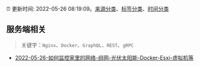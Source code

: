 :alarm_clock: 更新时间: 2022-05-26 08:19:09。[来源分类](../README.md)、[标签分类](../TAGS.md)、[时间分类](../TIMELINE.md)

## 服务端相关


> 关键字：`Nginx`、`Docker`、`GraphQL`、`REST`、`gRPC`



- [2022-05-26-如何监控家里的网络-组网-光伏太阳能-Docker-Esxi-虚拟机等](https://www.v2ex.com/t/855464) 